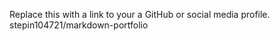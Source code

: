 Replace this with a link to your a GitHub or social media profile.
 stepin104721/markdown-portfolio
